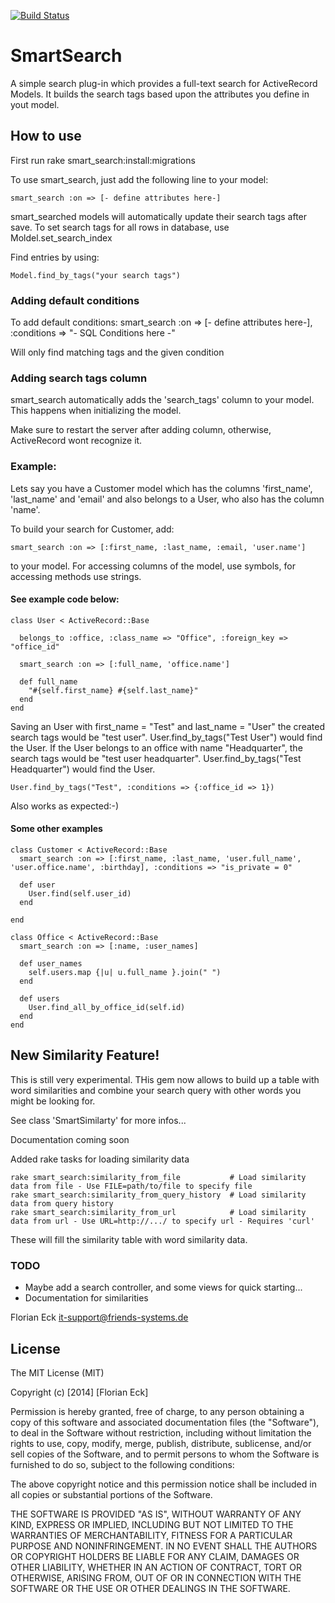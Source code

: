[![Build Status](https://travis-ci.org/florianeck/smart_search.png?branch=master)](https://travis-ci.org/florianeck/smart_search)

# SmartSearch
A simple search plug-in which provides a full-text search for ActiveRecord Models. 
It builds the search tags based upon the attributes you define in yout model.

## How to use
First run 
    rake smart_search:install:migrations

To use smart_search, just add the following line to your model:

    smart_search :on => [- define attributes here-]
   
smart_searched models will automatically update their search tags after save.
To set search tags for all rows in database, use Moldel.set_search_index   

Find entries by using:

    Model.find_by_tags("your search tags")
    
### Adding default conditions
To add default conditions:
    smart_search :on => [- define attributes here-], :conditions => "- SQL Conditions here -"

Will only find matching tags and the given condition    

### Adding search tags column
smart_search automatically adds the 'search_tags' column to your model.
This happens when initializing the model.

Make sure to restart the server after adding column, otherwise, ActiveRecord wont recognize it.


### Example:   
Lets say you have a Customer model which has the columns 'first_name', 'last_name' and 'email' and also belongs to a User, who also has the column 'name'.

To build your search for Customer, add:
   
    smart_search :on => [:first_name, :last_name, :email, 'user.name']

to your model. For accessing columns of the model, use symbols, for accessing
methods use strings.

#### See example code below:

    class User < ActiveRecord::Base
  
      belongs_to :office, :class_name => "Office", :foreign_key => "office_id"
  
      smart_search :on => [:full_name, 'office.name']
  
      def full_name
        "#{self.first_name} #{self.last_name}"
      end  
    end

Saving an User with first_name = "Test" and last_name = "User" the created search tags would be "test user".
User.find_by_tags("Test User") would find the User.
If the User belongs to an office with name "Headquarter", the search tags would be "test user headquarter".
User.find_by_tags("Test Headquarter") would find the User.

    User.find_by_tags("Test", :conditions => {:office_id => 1}) 

Also works as expected:-)    

#### Some other examples 
    class Customer < ActiveRecord::Base
      smart_search :on => [:first_name, :last_name, 'user.full_name', 'user.office.name', :birthday], :conditions => "is_private = 0"
  
      def user
        User.find(self.user_id)
      end  
  
    end        

    class Office < ActiveRecord::Base
      smart_search :on => [:name, :user_names]
  
      def user_names
        self.users.map {|u| u.full_name }.join(" ")
      end
  
      def users
        User.find_all_by_office_id(self.id)
      end    
    end  



## New Similarity Feature!
This is still very experimental.
THis gem now allows to build up a table with word similarities and combine your search query with other words you might be looking for.

See class 'SmartSimilarty' for more infos...

Documentation coming soon

Added rake tasks for loading similarity data

    rake smart_search:similarity_from_file           # Load similarity data from file - Use FILE=path/to/file to specify file
    rake smart_search:similarity_from_query_history  # Load similarity data from query history
    rake smart_search:similarity_from_url            # Load similarity data from url - Use URL=http://.../ to specify url - Requires 'curl'

These will fill the similarity table with word similarity data.

### TODO
- Maybe add a search controller, and some views for quick starting...
- Documentation for similarities


Florian Eck
it-support@friends-systems.de


## License
The MIT License (MIT)

Copyright (c) [2014] [Florian Eck]

Permission is hereby granted, free of charge, to any person obtaining a copy
of this software and associated documentation files (the "Software"), to deal
in the Software without restriction, including without limitation the rights
to use, copy, modify, merge, publish, distribute, sublicense, and/or sell
copies of the Software, and to permit persons to whom the Software is
furnished to do so, subject to the following conditions:

The above copyright notice and this permission notice shall be included in all
copies or substantial portions of the Software.

THE SOFTWARE IS PROVIDED "AS IS", WITHOUT WARRANTY OF ANY KIND, EXPRESS OR
IMPLIED, INCLUDING BUT NOT LIMITED TO THE WARRANTIES OF MERCHANTABILITY,
FITNESS FOR A PARTICULAR PURPOSE AND NONINFRINGEMENT. IN NO EVENT SHALL THE
AUTHORS OR COPYRIGHT HOLDERS BE LIABLE FOR ANY CLAIM, DAMAGES OR OTHER
LIABILITY, WHETHER IN AN ACTION OF CONTRACT, TORT OR OTHERWISE, ARISING FROM,
OUT OF OR IN CONNECTION WITH THE SOFTWARE OR THE USE OR OTHER DEALINGS IN THE
SOFTWARE.

